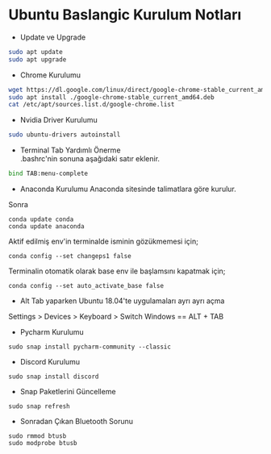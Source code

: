 # Ubuntu Baslangic Kurulum Notları

* Update ve Upgrade
```sh
sudo apt update
sudo apt upgrade
```

* Chrome Kurulumu
```sh
wget https://dl.google.com/linux/direct/google-chrome-stable_current_amd64.deb
sudo apt install ./google-chrome-stable_current_amd64.deb
cat /etc/apt/sources.list.d/google-chrome.list
```

* Nvidia Driver Kurulumu
```sh
sudo ubuntu-drivers autoinstall
```

* Terminal Tab Yardımlı Önerme <br>
.bashrc'nin sonuna aşağıdaki satır eklenir.
```sh
bind TAB:menu-complete
```

* Anaconda Kurulumu
Anaconda sitesinde talimatlara göre kurulur.

Sonra
```
conda update conda
conda update anaconda
```
Aktif edilmiş env'in terminalde isminin gözükmemesi için;
```
conda config --set changeps1 false
```
Terminalin otomatik olarak base env ile başlamsını kapatmak için;
```
conda config --set auto_activate_base false
```

* Alt Tab yaparken Ubuntu 18.04'te uygulamaları ayrı ayrı açma

Settings > Devices > Keyboard > Switch Windows == ALT + TAB


* Pycharm Kurulumu
```
sudo snap install pycharm-community --classic
```


* Discord Kurulumu
```
sudo snap install discord
```

* Snap Paketlerini Güncelleme
```
sudo snap refresh
```



* Sonradan Çıkan Bluetooth Sorunu
```
sudo rmmod btusb
sudo modprobe btusb
```

